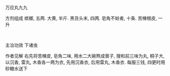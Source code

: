 万应丸九九

方剂组成 槟榔, 五两. 大黄, 半斤. 黑丑头末, 四两. 皂角不蛀者, 十条. 苦楝根皮, 一升

 

主治功效 下诸虫 

作者见解 右先将苦楝皮, 皂角二味, 用水二大碗熬成膏子, 搜和前三味为丸, 桐子大, 以沉香, 雷丸, 木香各一两为衣, 先用沉香衣, 后用雷丸, 木香衣. 每服三钱, 四更时用砂糖水送下 

